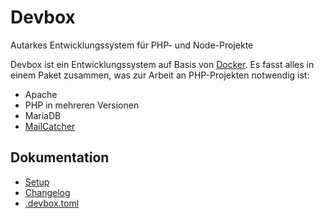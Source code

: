 # Devbox

Autarkes Entwicklungssystem für PHP- und Node-Projekte

Devbox ist ein Entwicklungssystem auf Basis von [Docker][1]. Es fasst alles in
einem Paket zusammen, was zur Arbeit an PHP-Projekten notwendig ist:

* Apache
* PHP in mehreren Versionen
* MariaDB
* [MailCatcher][2]

## Dokumentation

* [Setup](docs/setup.md)
* [Changelog](docs/changelog.md)
* [.devbox.toml](docs/schema-file.md)

[1]: https://www.docker.com/
[2]: https://mailcatcher.me/
